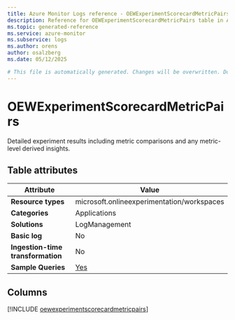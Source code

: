 ```yaml
---
title: Azure Monitor Logs reference - OEWExperimentScorecardMetricPairs
description: Reference for OEWExperimentScorecardMetricPairs table in Azure Monitor Logs.
ms.topic: generated-reference
ms.service: azure-monitor
ms.subservice: logs
ms.author: orens
author: osalzberg
ms.date: 05/12/2025

# This file is automatically generated. Changes will be overwritten. Do not change this file directly.
---
```


# OEWExperimentScorecardMetricPairs

Detailed experiment results including metric comparisons and any metric-level derived insights.


## Table attributes

|Attribute|Value|
|---|---|
|**Resource types**|microsoft.onlineexperimentation/workspaces|
|**Categories**|Applications|
|**Solutions**| LogManagement|
|**Basic log**|No|
|**Ingestion-time transformation**|No|
|**Sample Queries**|[Yes](/azure/azure-monitor/reference/queries/oewexperimentscorecardmetricpairs)|



## Columns
  
[!INCLUDE [oewexperimentscorecardmetricpairs](~/reusable-content/ce-skilling/azure/includes/azure-monitor/reference/tables/oewexperimentscorecardmetricpairs-include.md)]
